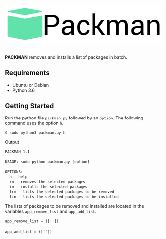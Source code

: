 <div align="center">
  <img src="logo.png"><br><br>
</div>

**PACKMAN** removes and installs a list of packages in batch.

## Requirements
- Ubuntu or Debian
- Python 3.6

## Getting Started
Run the python file `packman.py` followed by an `option`. The following command uses the option `h`.
```bash
$ sudo python3 packman.py h
```
Output
```
PACKMAN 1.1

USAGE: sudo python packman.py [option]

OPTIONS:
  h - help
  rm - removes the selected packages
  in - installs the selected packages
  lrm - lists the selected packages to be removed
  lin - lists the selected packages to be installed
```
The lists of packages to be removed and installed are located in the variables `app_remove_list` and `app_add_list`.
```python
app_remove_list = ([''])

app_add_list = ([''])
```

